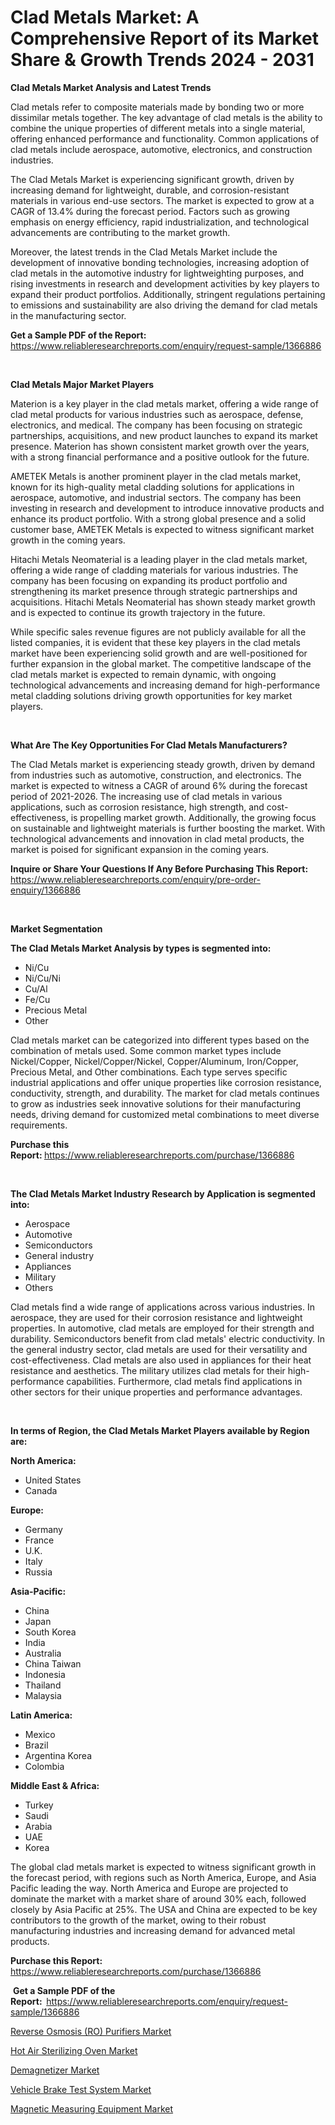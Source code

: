 <p><h1>Clad Metals Market: A Comprehensive Report of its Market Share & Growth Trends 2024 - 2031</h1></p><p><strong>Clad Metals Market Analysis and Latest Trends</strong></p>
<p><p>Clad metals refer to composite materials made by bonding two or more dissimilar metals together. The key advantage of clad metals is the ability to combine the unique properties of different metals into a single material, offering enhanced performance and functionality. Common applications of clad metals include aerospace, automotive, electronics, and construction industries.</p><p>The Clad Metals Market is experiencing significant growth, driven by increasing demand for lightweight, durable, and corrosion-resistant materials in various end-use sectors. The market is expected to grow at a CAGR of 13.4% during the forecast period. Factors such as growing emphasis on energy efficiency, rapid industrialization, and technological advancements are contributing to the market growth.</p><p>Moreover, the latest trends in the Clad Metals Market include the development of innovative bonding technologies, increasing adoption of clad metals in the automotive industry for lightweighting purposes, and rising investments in research and development activities by key players to expand their product portfolios. Additionally, stringent regulations pertaining to emissions and sustainability are also driving the demand for clad metals in the manufacturing sector.</p></p>
<p><strong>Get a Sample PDF of the Report:&nbsp;</strong> <a href="https://www.reliableresearchreports.com/enquiry/request-sample/1366886">https://www.reliableresearchreports.com/enquiry/request-sample/1366886</a></p>
<p>&nbsp;</p>
<p><strong>Clad Metals Major Market Players</strong></p>
<p><p>Materion is a key player in the clad metals market, offering a wide range of clad metal products for various industries such as aerospace, defense, electronics, and medical. The company has been focusing on strategic partnerships, acquisitions, and new product launches to expand its market presence. Materion has shown consistent market growth over the years, with a strong financial performance and a positive outlook for the future.</p><p>AMETEK Metals is another prominent player in the clad metals market, known for its high-quality metal cladding solutions for applications in aerospace, automotive, and industrial sectors. The company has been investing in research and development to introduce innovative products and enhance its product portfolio. With a strong global presence and a solid customer base, AMETEK Metals is expected to witness significant market growth in the coming years.</p><p>Hitachi Metals Neomaterial is a leading player in the clad metals market, offering a wide range of cladding materials for various industries. The company has been focusing on expanding its product portfolio and strengthening its market presence through strategic partnerships and acquisitions. Hitachi Metals Neomaterial has shown steady market growth and is expected to continue its growth trajectory in the future.</p><p>While specific sales revenue figures are not publicly available for all the listed companies, it is evident that these key players in the clad metals market have been experiencing solid growth and are well-positioned for further expansion in the global market. The competitive landscape of the clad metals market is expected to remain dynamic, with ongoing technological advancements and increasing demand for high-performance metal cladding solutions driving growth opportunities for key market players.</p></p>
<p>&nbsp;</p>
<p><strong>What Are The Key Opportunities For Clad Metals Manufacturers?</strong></p>
<p><p>The Clad Metals market is experiencing steady growth, driven by demand from industries such as automotive, construction, and electronics. The market is expected to witness a CAGR of around 6% during the forecast period of 2021-2026. The increasing use of clad metals in various applications, such as corrosion resistance, high strength, and cost-effectiveness, is propelling market growth. Additionally, the growing focus on sustainable and lightweight materials is further boosting the market. With technological advancements and innovation in clad metal products, the market is poised for significant expansion in the coming years.</p></p>
<p><strong>Inquire or Share Your Questions If Any Before Purchasing This Report:</strong> <a href="https://www.reliableresearchreports.com/enquiry/pre-order-enquiry/1366886">https://www.reliableresearchreports.com/enquiry/pre-order-enquiry/1366886</a></p>
<p>&nbsp;</p>
<p><strong>Market Segmentation</strong></p>
<p><strong>The Clad Metals Market Analysis by types is segmented into:</strong></p>
<p><ul><li>Ni/Cu</li><li>Ni/Cu/Ni</li><li>Cu/Al</li><li>Fe/Cu</li><li>Precious Metal</li><li>Other</li></ul></p>
<p><p>Clad metals market can be categorized into different types based on the combination of metals used. Some common market types include Nickel/Copper, Nickel/Copper/Nickel, Copper/Aluminum, Iron/Copper, Precious Metal, and Other combinations. Each type serves specific industrial applications and offer unique properties like corrosion resistance, conductivity, strength, and durability. The market for clad metals continues to grow as industries seek innovative solutions for their manufacturing needs, driving demand for customized metal combinations to meet diverse requirements.</p></p>
<p><strong>Purchase this Report:&nbsp;</strong><a href="https://www.reliableresearchreports.com/purchase/1366886">https://www.reliableresearchreports.com/purchase/1366886</a></p>
<p>&nbsp;</p>
<p><strong>The Clad Metals Market Industry Research by Application is segmented into:</strong></p>
<p><ul><li>Aerospace</li><li>Automotive</li><li>Semiconductors</li><li>General industry</li><li>Appliances</li><li>Military</li><li>Others</li></ul></p>
<p><p>Clad metals find a wide range of applications across various industries. In aerospace, they are used for their corrosion resistance and lightweight properties. In automotive, clad metals are employed for their strength and durability. Semiconductors benefit from clad metals' electric conductivity. In the general industry sector, clad metals are used for their versatility and cost-effectiveness. Clad metals are also used in appliances for their heat resistance and aesthetics. The military utilizes clad metals for their high-performance capabilities. Furthermore, clad metals find applications in other sectors for their unique properties and performance advantages.</p></p>
<p>&nbsp;</p>
<p><strong>In terms of Region, the Clad Metals Market Players available by Region are:</strong></p>
<p>
    <p> <strong> North America: </strong>
        <ul>
            <li>United States</li>
            <li>Canada</li>
        </ul>
        </p> 
    <p> <strong> Europe: </strong>
        <ul>
            <li>Germany</li>
            <li>France</li>
            <li>U.K.</li>
            <li>Italy</li>
            <li>Russia</li>
        </ul>
        </p> 
    <p> <strong> Asia-Pacific: </strong>
        <ul>
            <li>China</li>
            <li>Japan</li>
            <li>South Korea</li>
            <li>India</li>
            <li>Australia</li>
            <li>China Taiwan</li>
            <li>Indonesia</li>
            <li>Thailand</li>
            <li>Malaysia</li>
        </ul>
        </p> 
    <p> <strong> Latin America: </strong>
        <ul>
            <li>Mexico</li>
            <li>Brazil</li>
            <li>Argentina Korea</li>
            <li>Colombia</li>
        </ul>
        </p> 
    <p> <strong> Middle East & Africa: </strong>
        <ul>
            <li>Turkey</li>
            <li>Saudi</li>
            <li>Arabia</li>
            <li>UAE</li>
            <li>Korea</li>
        </ul>
    </p>
    </p>
<p><p>The global clad metals market is expected to witness significant growth in the forecast period, with regions such as North America, Europe, and Asia Pacific leading the way. North America and Europe are projected to dominate the market with a market share of around 30% each, followed closely by Asia Pacific at 25%. The USA and China are expected to be key contributors to the growth of the market, owing to their robust manufacturing industries and increasing demand for advanced metal products.</p></p>
<p><strong>Purchase this Report: </strong><a href="https://www.reliableresearchreports.com/purchase/1366886">https://www.reliableresearchreports.com/purchase/1366886</a></p>
<p>&nbsp;<strong>Get a Sample PDF of the Report:&nbsp;&nbsp;</strong><a href="https://www.reliableresearchreports.com/enquiry/request-sample/1366886">https://www.reliableresearchreports.com/enquiry/request-sample/1366886</a></p>
<p><strong></strong></p>
<p><p><a href="https://medium.com/@crystalpena2022/reverse-osmosis-ro-purifiers-market-size-cagr-trends-2024-2030-b684cf0d6c49">Reverse Osmosis (RO) Purifiers Market</a></p><p><a href="https://medium.com/@patriciahanson2013/hot-air-sterilizing-oven-market-size-cagr-trends-2024-2030-79359ec22eac">Hot Air Sterilizing Oven Market</a></p><p><a href="https://github.com/beatblasta/Market-Research-Report-List-1/blob/main/demagnetizer-market.md">Demagnetizer Market</a></p><p><a href="https://medium.com/@patriciahanson2013/vehicle-brake-test-system-market-research-report-its-history-and-forecast-2024-to-2031-d4bc6ce44099">Vehicle Brake Test System Market</a></p><p><a href="https://github.com/angelajermaine/Market-Research-Report-List-1/blob/main/magnetic-measuring-equipment-market.md">Magnetic Measuring Equipment Market</a></p></p>